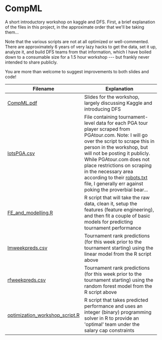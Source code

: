 # CompML
A short introductory workshop on kaggle and DFS. First, a brief explanation of the files in this project, in the approximate order that we'll be taking them...

Note that the various scripts are not at all optimized or well-commented. There are approximately 6 years of very lazy hacks to get the data, set it up, analyze it, and build DFS teams from that information, which I have boiled down to a consumable size for a 1.5 hour workshop --- but frankly never intended to share publicly. 

You are more than welcome to suggest improvements to both slides and code!


|Filename |Explanation |
|-------|-------|
|[CompML.pdf](CompML.pdf)  | Slides for the workshop, largely discussing Kaggle and introducing DFS |
|[lotsPGA.csv](lotsPGA.csv)| File containing tournament-level data for each PGA tour player scraped from PGAtour.com. Note: I will go over the script to scrape this in person in the workshop, but will not be posting it publicly. While PGAtour.com does not place restrictions on scraping in the necessary area according to their [robots.txt](https://www.pgatour.com/robots.txt) file, I generally err against poking the proverbial bear... |
|[FE_and_modelling.R](FE_and_modelling.R)| R script that will take the raw data, clean it, setup the features (feature engineering), and then fit a couple of basic models for predicting tournament performance |
|[lmweekpreds.csv](lmweekpreds.csv)| Tournament rank predictions (for this week prior to the tournament starting) using the linear model from the R script above |
|[rfweekpreds.csv](lmweekpreds.csv)| Tournament rank predictions (for this week prior to the tournament starting) using the random forest model from the R script above |
|[optimization_workshop_script.R](optimization_workshop_script.R)| R script that takes predicted performance and uses an integer (binary) programming solver in R to provide an 'optimal' team under the salary cap constraints|
